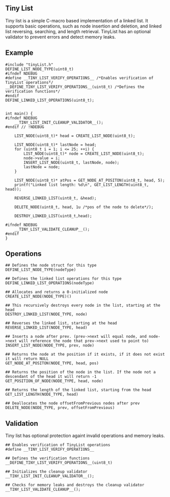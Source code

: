 ## Tiny List ##
Tiny list is a simple C-macro based implementation of a linked list.
It supports basic operations, such as node insertion and deletion, and linked list reversing, searching, and length retrieval.
TinyList has an optional validator to prevent errors and detect memory leaks.

## Example ##
```
#include "tinyList.h"
DEFINE_LIST_NODE_TYPE(uint8_t)
#ifndef NDEBUG
#define __TINY_LIST_VERIFY_OPERATIONS__ /*Enables verification of TinyList operations*/
__DEFINE_TINY_LIST_VERIFY_OPERATIONS__(uint8_t) /*Defines the verification functions*/
#endif
DEFINE_LINKED_LIST_OPERATIONS(uint8_t);


int main() {
#ifndef NDEBUG
    __TINY_LIST_INIT_CLEANUP_VALIDATOR__();
#endif // !NDEBUG

    LIST_NODE(uint8_t)* head = CREATE_LIST_NODE(uint8_t);

    LIST_NODE(uint8_t)* lastNode = head;
    for (uint8_t i = 1; i <= 25; ++i) {
        LIST_NODE(uint8_t)* node = CREATE_LIST_NODE(uint8_t);
        node->value = i;
        INSERT_LIST_NODE(uint8_t, lastNode, node);
        lastNode = node;
    }

    LIST_NODE(uint8_t)* atPos = GET_NODE_AT_POSITON(uint8_t, head, 5);
    printf("Linked list length: %d\n", GET_LIST_LENGTH(uint8_t, head));

    REVERSE_LINKED_LIST(uint8_t, &head);

    DELETE_NODE(uint8_t, head, 1u /*pos of the node to delete*/);

    DESTROY_LINKED_LIST(uint8_t,head);

#ifndef NDEBUG
    __TINY_LIST_VALIDATE_CLEANUP__();
#endif
}
```

## Operations ##
```
## Defines the node struct for this type
DEFINE_LIST_NODE_TYPE(nodeType)

## Defines the linked list operations for this type
DEFINE_LINKED_LIST_OPERATIONS(nodeType)

## Allocates and returns a 0-initialized node
CREATE_LIST_NODE(NODE_TYPE)()

## This recursively destroys every node in the list, starting at the head
DESTROY_LINKED_LIST(NODE_TYPE, node)

## Reverses the linked list, starting at the head
REVERSE_LINKED_LIST(NODE_TYPE, head)

## Inserts a node after prev. (prev->next will equal node, and node->next will reference the node that prev->next used to point to)
INSERT_LIST_NODE(NODE_TYPE, prev, node)

## Returns the node at the position if it exists, if it does not exist it will return NULL
GET_NODE_AT_POSITON(NODE_TYPE, head, pos)

## Returns the position of the node in the list. If the node not a descendant of the head it will return -1
GET_POSITION_OF_NODE(NODE_TYPE, head, node)

## Returns the length of the linked list, starting from the head
GET_LIST_LENGTH(NODE_TYPE, head)

## Deallocates the node offsetFromPrevious nodes after prev
DELETE_NODE(NODE_TYPE, prev, offsetFromPrevious)
```

## Validation ##
Tiny list has optional protection againt invalid operations and memory leaks.

```
## Enables verification of TinyList operations
#define __TINY_LIST_VERIFY_OPERATIONS__

## Defines the verification functions
__DEFINE_TINY_LIST_VERIFY_OPERATIONS__(uint8_t)

## Initializes the cleanup validator
__TINY_LIST_INIT_CLEANUP_VALIDATOR__();

## Checks for memory leaks and destroys the cleanup validator
__TINY_LIST_VALIDATE_CLEANUP__();
```
